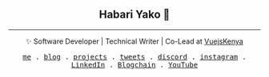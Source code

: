 <div align="center">
  <h2>Habari Yako 👋</h2>
  </div>

---
<div align="center">
  
✨ Software Developer | Technical Writer | Co-Lead at [VuejsKenya](https://twitter.com/kenyavue)
  
 </div>

<p align="center">
  <samp>
    <a href="https://johnphilip.dev">me</a> .
    <a href="https://johnphilip.dev/blog">blog</a> .
    <a href="https://github.com/dxphilo">projects</a> .
    <a href="https://www.twitter.com/amjohnphilip">tweets</a> .
    <a href="https://discordapp.com/users/Johnphilip#5036">discord</a> .
    <a href="https://instagram.com/amjohnphilip">instagram</a> .
    <a href="https://www.linkedin.com/in/amjohnphilip">LinkedIn</a> .
    <a href="https://blogchain.app/id/john">Blogchain</a> .
    <a href="https://www.youtube.com/channel/UCNCzNrpq0fHxFqQYCmbwAcA">YouTube</a>
  </samp>
</p>
